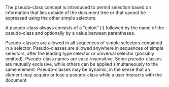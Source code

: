The pseudo-class concept is introduced to permit selection based on information that lies outside of the document tree or that cannot be expressed using the other simple selectors.

A pseudo-class always consists of a "colon" (:) followed by the name of the pseudo-class and optionally by a value between parentheses.

Pseudo-classes are allowed in all sequences of simple selectors contained in a selector. Pseudo-classes are allowed anywhere in sequences of simple selectors, after the leading type selector or universal selector (possibly omitted). Pseudo-class names are case-insensitive. Some pseudo-classes are mutually exclusive, while others can be applied simultaneously to the same element. Pseudo-classes may be dynamic, in the sense that an element may acquire or lose a pseudo-class while a user interacts with the document.